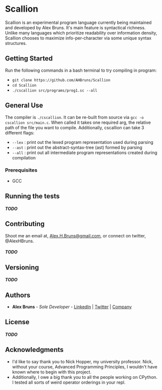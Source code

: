 # Scallion

Scallion is an experimental program language currently being maintained and developed by Alex Bruns. It's main feature is syntactical richness. Unlike many languages which prioritize readability over information density, Scallion chooses to maximize info-per-character via some unique syntax structures. 

## Getting Started

Run the following commands in a bash terminal to try compiling in program:
- `git clone https://github.com/AHBruns/Scallion`
- `cd Scallion`
- `./cscallion src/programs/prog1.sc --all`

## General Use

The compiler is `./cscallion`. It can be re-built from source via `gcc -o cscallion src/main.c`. When called it takes one required arg, the relative path of the file you want to compile. Additionally, cscallion can take 3 different flags:
- `--lex` : print out the lexed program representation used during parsing 
- `--ast` : print out the abstract-syntax-tree (ast) formed by parsing
- `--all` : print out all intermediate program representations created during compilation

### Prerequisites

- GCC

## Running the tests

##### TODO

## Contributing

Shoot me an email at, Alex.H.Bruns@gmail.com, or connect on twitter, @AlexHBruns.

##### TODO

## Versioning

##### TODO

## Authors

* **Alex Bruns** - *Sole Developer* - [LinkedIn](https://www.linkedin.com/in/alexbruns/) | [Twitter](https://twitter.com/AlexHBruns) | [Company](https://topl.co/)

## License

##### TODO

## Acknowledgments

* I'd like to say thank you to Nick Hopper, my university professor. Nick, without your course, Advanced Programming Principles, I wouldn't have known where to begin with this project.
* Additionally, I owe a big thank you to all the people working on CPython. I tested all sorts of weird operator orderings in your repl.
